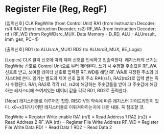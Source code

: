 # Register File (Reg, RegF)

[입력신호]
CLK
RegWrite    (from Control Unit)
RA1         (from Instruction Decoder; rs1)
RA2         (from Instruction Decoder; rs2)
RF_WA       (from Instruction Decoder; rd )
RF_WD       (from RegWDsrc_MUX. Data Memory - D_RD, ALU - ALUresult, imm_gen, PC+4)

[출력신호]
RD1         (to ALUsrcA_MUX)
RD2         (to ALUsrcB_MUX, BE_Logic)

[Logics]
CLK 클럭 신호에 따라 제어 신호를 인식하고 입출력한다. 
레지스터의 쓰기는 RegWrite 신호로 Control Unit으로 부터 제어된다.
쓰기 시 수행할 주솟값을 RF_WA신호로 받고, 쓰여질 데이터 신호로 입력된 RF_WD를 해당 RF_WA로 지정된 주소의 레지스터에 쓴다.
읽기는 별도의 제어 신호 없이 주소 RA1(rs1), RA2(rs2)로 입력 받는 즉시 수행된다.
RA1, RA2로 각각 rs1, rs2에 해당하는 주솟값들을 받아 그 주솟값에 해당하는 레지스터에 쓰여져있는 데이터 값을 각각 RD1, RD2로 출력한다.

[Note]
레지스터들로 이루어진 집합. RISC-V의 약속에 따른 레지스터 가이드라인이 있다.
x0~x31까지 어떤 레지스터들로 이뤄져야하는지에 대한 내용. 꼭 참조할 것.

RegWrite    = Register Write enable
RA1 (rs1)   = Read Address 1
RA2 (rs2)   = Read Address 2
RF_WA (rd)  = Register File Write Address
RF_WD       = Register File Write Data
RD1         = Read Data 1
RD2         = Read Data 2